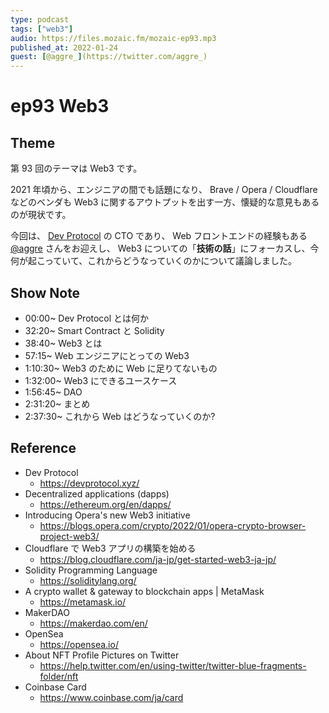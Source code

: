 ```yaml
---
type: podcast
tags: ["web3"]
audio: https://files.mozaic.fm/mozaic-ep93.mp3
published_at: 2022-01-24
guest: [@aggre_](https://twitter.com/aggre_)
---
```


# ep93 Web3

## Theme

第 93 回のテーマは Web3 です。

2021 年頃から、エンジニアの間でも話題になり、 Brave / Opera / Cloudflare などのベンダも Web3 に関するアウトプットを出す一方、懐疑的な意見もあるのが現状です。

今回は、 [Dev Protocol](https://devprotocol.xyz/) の CTO であり、 Web フロントエンドの経験もある [@aggre](https://twitter.com/aggre_) さんをお迎えし、 Web3 についての「**技術の話**」にフォーカスし、今何が起こっていて、これからどうなっていくのかについて議論しました。


## Show Note

- 00:00~ Dev Protocol とは何か
- 32:20~ Smart Contract と Solidity
- 38:40~ Web3 とは
- 57:15~ Web エンジニアにとっての Web3
- 1:10:30~ Web3 のために Web に足りてないもの
- 1:32:00~ Web3 にできるユースケース
- 1:56:45~ DAO
- 2:31:20~ まとめ
- 2:37:30~ これから Web はどうなっていくのか?


## Reference

- Dev Protocol
  - https://devprotocol.xyz/
- Decentralized applications (dapps)
  - https://ethereum.org/en/dapps/
- Introducing Opera's new Web3 initiative
  - https://blogs.opera.com/crypto/2022/01/opera-crypto-browser-project-web3/
- Cloudflare で Web3 アプリの構築を始める
  - https://blog.cloudflare.com/ja-jp/get-started-web3-ja-jp/
- Solidity Programming Language
  - https://soliditylang.org/
- A crypto wallet & gateway to blockchain apps | MetaMask
  - https://metamask.io/
- MakerDAO
  - https://makerdao.com/en/
- OpenSea
  - https://opensea.io/
- About NFT Profile Pictures on Twitter
  - https://help.twitter.com/en/using-twitter/twitter-blue-fragments-folder/nft
- Coinbase Card
  - https://www.coinbase.com/ja/card